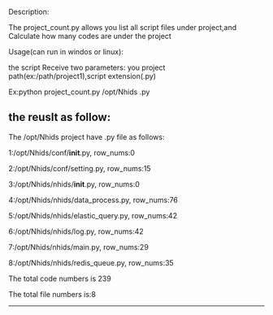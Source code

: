 Description:

The project_count.py allows you list all script files under project,and Calculate how many codes are under the project


Usage(can run in windos or linux):

the script Receive two parameters: you project path(ex:/path/project1),script extension(.py)

Ex:python project_count.py /opt/Nhids .py

the reuslt as follow:
-------------------------------------------------

The /opt/Nhids project have .py file as follows:

1:/opt/Nhids/conf/__init__.py, row_nums:0

2:/opt/Nhids/conf/setting.py, row_nums:15


3:/opt/Nhids/nhids/__init__.py, row_nums:0

4:/opt/Nhids/nhids/data_process.py, row_nums:76

5:/opt/Nhids/nhids/elastic_query.py, row_nums:42

6:/opt/Nhids/nhids/log.py, row_nums:42

7:/opt/Nhids/nhids/main.py, row_nums:29

8:/opt/Nhids/nhids/redis_queue.py, row_nums:35

The total code numbers is 239

The total file numbers is:8

------------------------------------------------
